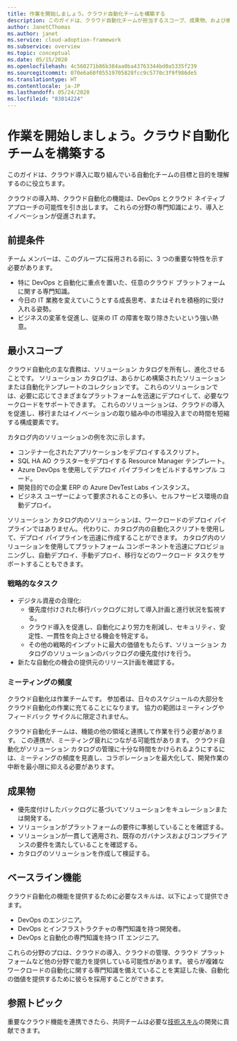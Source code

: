 ```yaml
---
title: 作業を開始しましょう。クラウド自動化チームを構築する
description: このガイドは、クラウド自動化チームが担当するスコープ、成果物、および機能を理解するために役立ちます。
author: JanetCThomas
ms.author: janet
ms.service: cloud-adoption-framework
ms.subservice: overview
ms.topic: conceptual
ms.date: 05/15/2020
ms.openlocfilehash: 4c560271b86b384aa0ba43763344bd0a5335f239
ms.sourcegitcommit: 070e6a60f05519705828fcc9c5770c3f9f986de5
ms.translationtype: HT
ms.contentlocale: ja-JP
ms.lasthandoff: 05/24/2020
ms.locfileid: "83814224"
---
```

# <a name="get-started-build-a-cloud-automation-team"></a>作業を開始しましょう。クラウド自動化チームを構築する

このガイドは、クラウド導入に取り組んでいる自動化チームの目標と目的を理解するのに役立ちます。

クラウドの導入時、クラウド自動化の機能は、DevOps とクラウド ネイティブ アプローチの可能性を引き出します。 これらの分野の専門知識により、導入とイノベーションが促進されます。

## <a name="prerequisites"></a>前提条件

チーム メンバーは、このグループに採用される前に、3 つの重要な特性を示す必要があります。

- 特に DevOps と自動化に重点を置いた、任意のクラウド プラットフォームに関する専門知識。
- 今日の IT 業務を変えていこうとする成長思考、またはそれを積極的に受け入れる姿勢。
- ビジネスの変革を促進し、従来の IT の障害を取り除きたいという強い熱意。

## <a name="minimum-scope"></a>最小スコープ

クラウド自動化の主な責務は、ソリューション カタログを所有し、進化させることです。 ソリューション カタログは、あらかじめ構築されたソリューションまたは自動化テンプレートのコレクションです。 これらのソリューションでは、必要に応じてさまざまなプラットフォームを迅速にデプロイして、必要なワークロードをサポートできます。 これらのソリューションは、クラウドの導入を促進し、移行またはイノベーションの取り組み中の市場投入までの時間を短縮する構成要素です。

カタログ内のソリューションの例を次に示します。

- コンテナー化されたアプリケーションをデプロイするスクリプト。
- SQL HA AO クラスターをデプロイする Resource Manager テンプレート。
- Azure DevOps を使用してデプロイ パイプラインをビルドするサンプル コード。
- 開発目的での企業 ERP の Azure DevTest Labs インスタンス。
- ビジネス ユーザーによって要求されることの多い、セルフサービス環境の自動デプロイ。

ソリューション カタログ内のソリューションは、ワークロードのデプロイ パイプラインではありません。 代わりに、カタログ内の自動化スクリプトを使用して、デプロイ パイプラインを迅速に作成することができます。 カタログ内のソリューションを使用してプラットフォーム コンポーネントを迅速にプロビジョニングし、自動デプロイ、手動デプロイ、移行などのワークロード タスクをサポートすることもできます。

### <a name="strategic-tasks"></a>戦略的なタスク

- デジタル資産の合理化:
  - 優先度付けされた移行バックログに対して導入計画と進行状況を監視する。
  - クラウド導入を促進し、自動化により労力を削減し、セキュリティ、安定性、一貫性を向上させる機会を特定する。
  - その他の戦略的インプットに最大の価値をもたらす、ソリューション カタログのソリューションのバックログの優先度付けを行う。
- 新たな自動化の機会の提供元のリリース計画を確認する。

### <a name="meeting-cadence"></a>ミーティングの頻度

クラウド自動化は作業チームです。 参加者は、日々のスケジュールの大部分をクラウド自動化の作業に充てることになります。 協力の範囲はミーティングやフィードバック サイクルに限定されません。

クラウド自動化チームは、機能の他の領域と連携して作業を行う必要があります。 この連携が、ミーティング疲れにつながる可能性があります。 クラウド自動化がソリューション カタログの管理に十分な時間をかけられるようにするには、ミーティングの頻度を見直し、コラボレーションを最大化して、開発作業の中断を最小限に抑える必要があります。

## <a name="deliverables"></a>成果物

- 優先度付けしたバックログに基づいてソリューションをキュレーションまたは開発する。
- ソリューションがプラットフォームの要件に準拠していることを確認する。
- ソリューションが一貫して適用され、既存のガバナンスおよびコンプライアンスの要件を満たしていることを確認する。
- カタログのソリューションを作成して検証する。

## <a name="baseline-capability"></a>ベースライン機能

クラウド自動化の機能を提供するために必要なスキルは、以下によって提供できます。

- DevOps のエンジニア。
- DevOps とインフラストラクチャの専門知識を持つ開発者。
- DevOps と自動化の専門知識を持つ IT エンジニア。

これらの分野のプロは、クラウドの導入、クラウドの管理、クラウド プラットフォームなど他の分野で能力を提供している可能性があります。 彼らが複雑なワークロードの自動化に関する専門知識を備えていることを実証した後、自動化の価値を提供するために彼らを採用することができます。

## <a name="whats-next"></a>参照トピック

重要なクラウド機能を連携できたら、共同チームは必要な[技術スキル](../../organize/suggested-skills.md)の開発に貢献できます。
